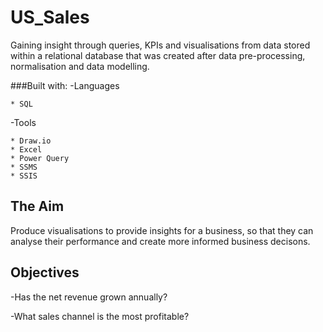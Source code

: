 # US_Sales
Gaining insight through queries, KPIs and visualisations from data stored within a relational database that was created after data pre-processing, normalisation and data modelling.

###Built with:
  -Languages
  
    * SQL
    
  -Tools
    
    * Draw.io
    * Excel
    * Power Query
    * SSMS
    * SSIS

## The Aim
Produce visualisations to provide insights for a business, so that they can analyse their performance and create more informed business decisons.

## Objectives
-Has the net revenue grown annually?

-What sales channel is the most profitable?

